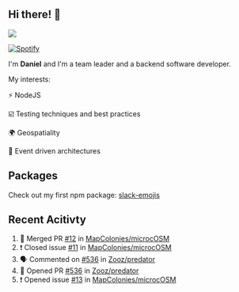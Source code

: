 ## Hi there! 👋

<p>
  <img src="https://github-readme-stats.vercel.app/api?username=syncush&theme=tokyonight">
</p>

[![Spotify](https://novatorem-rust.vercel.app/api/spotify)](https://open.spotify.com/user/syncush)

I'm **Daniel** and I'm a team leader and a backend software developer.

My interests:

⚡ NodeJS

☑️ Testing techniques and best practices

🌍 Geospatiality

🧠 Event driven architectures

## Packages
Check out my first npm package: [slack-emojis](https://www.npmjs.com/package/slack-emojis)

## Recent Acitivty
<!--START_SECTION:activity-->
1. 🎉 Merged PR [#12](https://github.com/MapColonies/microcOSM/pull/12) in [MapColonies/microcOSM](https://github.com/MapColonies/microcOSM)
2. ❗️ Closed issue [#11](https://github.com/MapColonies/microcOSM/issues/11) in [MapColonies/microcOSM](https://github.com/MapColonies/microcOSM)
3. 🗣 Commented on [#536](https://github.com/Zooz/predator/issues/536) in [Zooz/predator](https://github.com/Zooz/predator)
4. 💪 Opened PR [#536](https://github.com/Zooz/predator/pull/536) in [Zooz/predator](https://github.com/Zooz/predator)
5. ❗️ Opened issue [#13](https://github.com/MapColonies/microcOSM/issues/13) in [MapColonies/microcOSM](https://github.com/MapColonies/microcOSM)
<!--END_SECTION:activity-->
